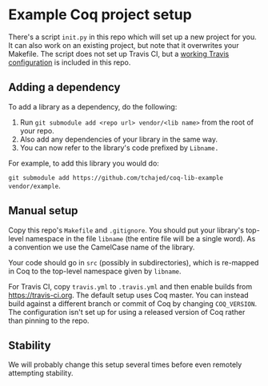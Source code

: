 # Example Coq project setup

There's a script `init.py` in this repo which will set up a new project for you. It can also work on an existing project, but note that it overwrites your Makefile. The script does not set up Travis CI, but a [working Travis configuration](travis.yml) is included in this repo.

## Adding a dependency

To add a library as a dependency, do the following:

1. Run `git submodule add <repo url> vendor/<lib name>` from the root of your repo.
2. Also add any dependencies of your library in the same way.
3. You can now refer to the library's code prefixed by `Libname.`

For example, to add this library you would do:

`git submodule add https://github.com/tchajed/coq-lib-example vendor/example`.

## Manual setup

Copy this repo's `Makefile` and `.gitignore`. You should put your library's top-level namespace in the file `libname` (the entire file will be a single word). As a convention we use the CamelCase name of the library.

Your code should go in `src` (possibly in subdirectories), which is re-mapped in Coq to the top-level namespace given by `libname`.

For Travis CI, copy `travis.yml` to `.travis.yml` and then enable builds from <https://travis-ci.org>. The default setup uses Coq master. You can instead build against a different branch or commit of Coq by changing `COQ_VERSION`. The configuration isn't set up for using a released version of Coq rather than pinning to the repo.

## Stability

We will probably change this setup several times before even remotely attempting stability.
